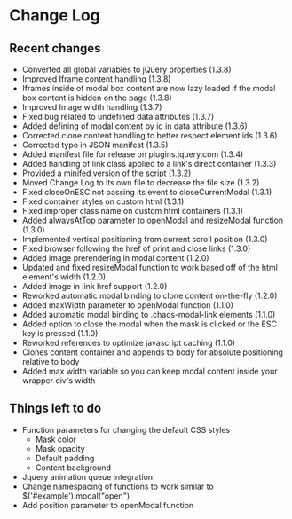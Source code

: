 Change Log
==========

Recent changes
--------------
* Converted all global variables to jQuery properties (1.3.8)
* Improved Iframe content handling (1.3.8)
* Iframes inside of modal box content are now lazy loaded if the modal box content is hidden on the page (1.3.8)
* Improved Image width handling (1.3.7)
* Fixed bug related to undefined data attributes (1.3.7)
* Added defining of modal content by id in data attribute (1.3.6)
* Corrected clone content handling to better respect element ids (1.3.6)
* Corrected typo in JSON manifest (1.3.5)
* Added manifest file for release on plugins.jquery.com (1.3.4)
* Added handling of link class applied to a link's direct container (1.3.3)
* Provided a minifed version of the script (1.3.2)
* Moved Change Log to its own file to decrease the file size (1.3.2)
* Fixed closeOnESC not passing its event to closeCurrentModal (1.3.1)
* Fixed container styles on custom html (1.3.1)
* Fixed improper class name on custom html containers (1.3.1)
* Added alwaysAtTop parameter to openModal and resizeModal function (1.3.0)
* Implemented vertical positioning from current scroll position (1.3.0)
* Fixed browser following the href of print and close links (1.3.0)
* Added image prerendering in modal content (1.2.0)
* Updated and fixed resizeModal function to work based off of the html element's width (1.2.0)
* Added image in link href support (1.2.0)
* Reworked automatic modal binding to clone content on-the-fly (1.2.0)
* Added maxWidth parameter to openModal function (1.1.0)
* Added automatic modal binding to .chaos-modal-link elements (1.1.0)
* Added option to close the modal when the mask is clicked or the ESC key is pressed (1.1.0)
* Reworked references to optimize javascript caching (1.1.0)
* Clones content container and appends to body for absolute positioning relative to body
* Added max width variable so you can keep modal content inside your wrapper div's width

Things left to do
-----------------
* Function parameters for changing the default CSS styles
	* Mask color
	* Mask opacity
	* Default padding
	* Content background
* Jquery animation queue integration
* Change namespacing of functions to work similar to $('#example').modal("open")
* Add position parameter to openModal function